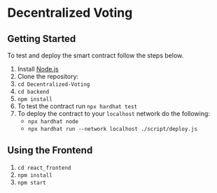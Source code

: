 # Decentralized Voting

## Getting Started

To test and deploy the smart contract follow the steps below.

1. Install [Node.js](https://nodejs.org/en/download/)
2. Clone the repository:
3. `cd Decentralized-Voting`
4. `cd backend`
5. `npm install`
6. To test the contract run `npx hardhat test`
7. To deploy the contract to your `localhost` network do the following:
   - `npx hardhat node`
   - `npx hardhat run --network localhost ./script/deploy.js`

## Using the Frontend

1. `cd react_frontend`
2. `npm install`
3. `npm start`
